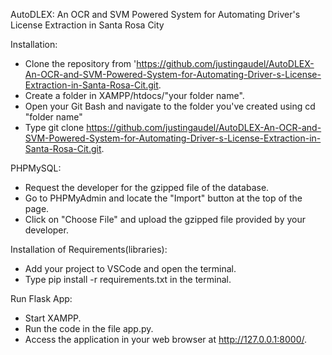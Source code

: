 AutoDLEX: An OCR and SVM Powered System for Automating Driver's License Extraction in Santa Rosa City


Installation:
 - Clone the repository from 'https://github.com/justingaudel/AutoDLEX-An-OCR-and-SVM-Powered-System-for-Automating-Driver-s-License-Extraction-in-Santa-Rosa-Cit.git.
 - Create a folder in XAMPP/htdocs/"your folder name".
 - Open your Git Bash and navigate to the folder you've created using cd "folder name"
 - Type git clone https://github.com/justingaudel/AutoDLEX-An-OCR-and-SVM-Powered-System-for-Automating-Driver-s-License-Extraction-in-Santa-Rosa-Cit.git.

PHPMySQL:
 - Request the developer for the gzipped file of the database.
 - Go to PHPMyAdmin and locate the "Import" button at the top of the page.
 - Click on "Choose File" and upload the gzipped file provided by your developer.

Installation of Requirements(libraries):
 - Add your project to VSCode and open the terminal.
 - Type pip install -r requirements.txt in the terminal.

Run Flask App:    
  - Start XAMPP.
  - Run the code in the file app.py.
  - Access the application in your web browser at http://127.0.0.1:8000/.
